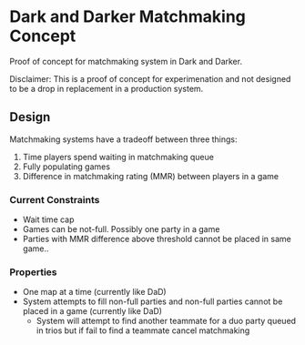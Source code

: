 # Dark and Darker Matchmaking Concept

Proof of concept for matchmaking system in Dark and Darker.

Disclaimer: This is a proof of concept for experimenation and not designed to be a drop in replacement in a production system.

## Design
Matchmaking systems have a tradeoff between three things:
1. Time players spend waiting in matchmaking queue
2. Fully populating games
3. Difference in matchmaking rating (MMR) between players in a game

### Current Constraints
* Wait time cap
* Games can be not-full. Possibly one party in a game
* Parties with MMR difference above threshold cannot be placed in same game..

### Properties
* One map at a time (currently like DaD)
* System attempts to fill non-full parties and non-full parties cannot be placed in a game (currently like DaD)
    * System will attempt to find another teammate for a duo party queued in trios but if fail to find a teammate cancel matchmaking
